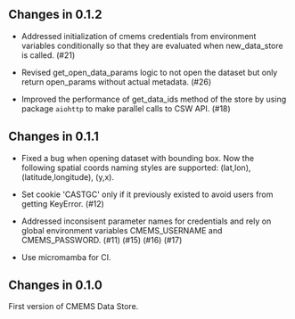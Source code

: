 ## Changes in 0.1.2 

- Addressed initialization of cmems credentials from environment variables conditionally
  so that they are evaluated when new_data_store is called. (#21)

- Revised get_open_data_params logic to not open the dataset but only return 
  open_params without actual metadata. (#26)

- Improved the performance of get_data_ids method of the store by using 
  package `aiohttp` to make parallel calls to CSW API. (#18)


## Changes in 0.1.1

- Fixed a bug when opening dataset with bounding box. Now the following spatial coords naming 
  styles are supported: (lat,lon), (latitude,longitude), (y,x).

- Set cookie 'CASTGC' only if it previously existed to avoid users from getting KeyError. (#12)

- Addressed inconsisent parameter names for credentials and rely on global environment 
  variables CMEMS_USERNAME and CMEMS_PASSWORD. (#11) (#15) (#16) (#17)

- Use micromamba for CI.

## Changes in 0.1.0

First version of CMEMS Data Store.
